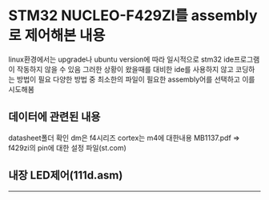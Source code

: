 # STM32 NUCLEO-F429ZI를 assembly로 제어해본 내용
linux환경에서는 upgrade나 ubuntu version에 따라 일시적으로 stm32 ide프로그램이 작동하지 않을 수 있음
그러한 상황이 왔을때를 대비한 ide를 사용하지 않고 코딩하는 방법이 필요
다양한 방법 중 최소한의 파일이 필요한 assembly어를 선택하고 이를 시도해봄

## 데이터에 관련된 내용
datasheet폴더 확인 dm은 f4시리즈 cortex는 m4에 대한내용 
MB1137.pdf  => f429zi의 pin에 대한 설정 파일(st.com)

## 내장 LED제어(111d.asm)
--- 

